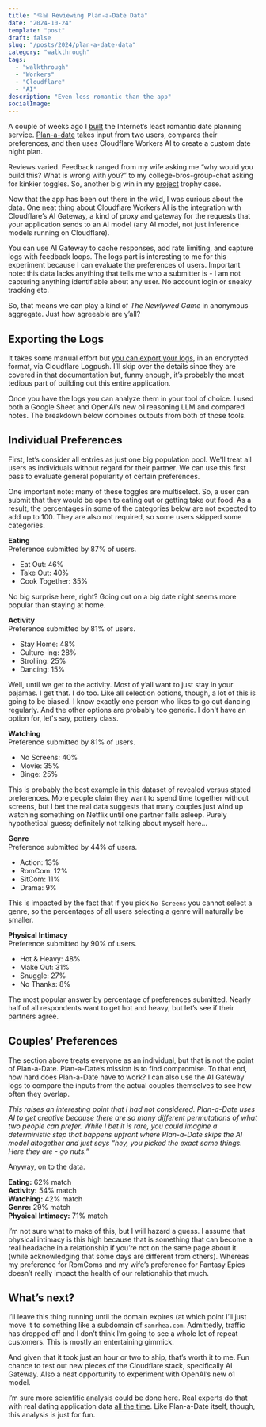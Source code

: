 ```yaml
---
title: "💘📊 Reviewing Plan-a-Date Data"
date: "2024-10-24"
template: "post"
draft: false
slug: "/posts/2024/plan-a-date-data"
category: "walkthrough"
tags:
  - "walkthrough"
  - "Workers"
  - "Cloudflare"
  - "AI"
description: "Even less romantic than the app"
socialImage:
---
```


A couple of weeks ago I [built](https://blog.samrhea.com/posts/2024/plan-a-date/) the Internet’s least romantic date planning service. [Plan-a-date](https://plan-a-date.com/) takes input from two users, compares their preferences, and then uses Cloudflare Workers AI to create a custom date night plan.

Reviews varied. Feedback ranged from my wife asking me “why would you build this? What is wrong with you?” to my college-bros-group-chat asking for kinkier toggles. So, another big win in my [project](https://blog.samrhea.com/pages/projects/) trophy case.

Now that the app has been out there in the wild, I was curious about the data. One neat thing about Cloudflare Workers AI is the integration with Cloudflare’s AI Gateway, a kind of proxy and gateway for the requests that your application sends to an AI model (any AI model, not just inference models running on Cloudflare).

You can use AI Gateway to cache responses, add rate limiting, and capture logs with feedback loops. The logs part is interesting to me for this experiment because I can evaluate the preferences of users. Important note: this data lacks anything that tells me who a submitter is - I am not capturing anything identifiable about any user. No account login or sneaky tracking etc.

So, that means we can play a kind of *The Newlywed Game* in anonymous aggregate. Just how agreeable are y’all?

## Exporting the Logs

It takes some manual effort but [you can export your logs](https://developers.cloudflare.com/ai-gateway/observability/logging/logpush/), in an encrypted format, via Cloudflare Logpush. I’ll skip over the details since they are covered in that documentation but, funny enough, it’s probably the most tedious part of building out this entire application.

Once you have the logs you can analyze them in your tool of choice. I used both a Google Sheet and OpenAI’s new o1 reasoning LLM and compared notes. The breakdown below combines outputs from both of those tools.

## Individual Preferences

First, let’s consider all entries as just one big population pool. We'll treat all users as individuals without regard for their partner. We can use this first pass to evaluate general popularity of certain preferences.

One important note: many of these toggles are multiselect. So, a user can submit that they would be open to eating out or getting take out food. As a result, the percentages in some of the categories below are not expected to add up to 100. They are also not required, so some users skipped some categories.

**Eating**  
Preference submitted by 87% of users.

* Eat Out: 46%  
* Take Out: 40%  
* Cook Together: 35%

No big surprise here, right? Going out on a big date night seems more popular than staying at home.

**Activity**  
Preference submitted by 81% of users.

* Stay Home: 48%  
* Culture-ing: 28%  
* Strolling: 25%  
* Dancing: 15%

Well, until we get to the activity. Most of y’all want to just stay in your pajamas. I get that. I do too. Like all selection options, though, a lot of this is going to be biased. I know exactly one person who likes to go out dancing regularly. And the other options are probably too generic. I don't have an option for, let's say, pottery class.

**Watching**  
Preference submitted by 81% of users.

* No Screens: 40%  
* Movie: 35%  
* Binge: 25%

This is probably the best example in this dataset of revealed versus stated preferences. More people claim they want to spend time together without screens, but I bet the real data suggests that many couples just wind up watching something on Netflix until one partner falls asleep. Purely hypothetical guess; definitely not talking about myself here...

**Genre**  
Preference submitted by 44% of users.

* Action: 13%  
* RomCom: 12%  
* SitCom: 11%  
* Drama: 9%

This is impacted by the fact that if you pick `No Screens` you cannot select a genre, so the percentages of all users selecting a genre will naturally be smaller.

**Physical Intimacy**  
Preference submitted by 90% of users.

* Hot & Heavy: 48%  
* Make Out: 31%  
* Snuggle: 27%  
* No Thanks: 8%

The most popular answer by percentage of preferences submitted. Nearly half of all respondents want to get hot and heavy, but let’s see if their partners agree.

## Couples’ Preferences

The section above treats everyone as an individual, but that is not the point of Plan-a-Date. Plan-a-Date’s mission is to find compromise. To that end, how hard does Plan-a-Date have to work? I can also use the AI Gateway logs to compare the inputs from the actual couples themselves to see how often they overlap.

*This raises an interesting point that I had not considered. Plan-a-Date uses AI to get creative because there are so many different permutations of what two people can prefer. While I bet it is rare, you could imagine a deterministic step that happens upfront where Plan-a-Date skips the AI model altogether and just says “hey, you picked the exact same things. Here they are - go nuts.”*

Anyway, on to the data.

**Eating:** 62% match  
**Activity:** 54% match  
**Watching:** 42% match  
**Genre:** 29% match  
**Physical Intimacy:** 71% match

I’m not sure what to make of this, but I will hazard a guess. I assume that physical intimacy is this high because that is something that can become a real headache in a relationship if you’re not on the same page about it (while acknowledging that some days are different from others). Whereas my preference for RomComs and my wife’s preference for Fantasy Epics doesn’t really impact the health of our relationship that much.

## What’s next?

I’ll leave this thing running until the domain expires (at which point I’ll just move it to something like a subdomain of `samrhea.com`. Admittedly, traffic has dropped off and I don’t think I’m going to see a whole lot of repeat customers. This is mostly an entertaining gimmick.

And given that it took just an hour or two to ship, that’s worth it to me. Fun chance to test out new pieces of the Cloudflare stack, specifically AI Gateway. Also a neat opportunity to experiment with OpenAI’s new o1 model.

I’m sure more scientific analysis could be done here. Real experts do that with real dating application data [all the time](https://www.google.com/search?q=dating+app+data+analysis&oq=dating+app+data+analysis&gs_lcrp=EgZjaHJvbWUyBggAEEUYOTIHCAEQABiABDIHCAIQABiABDIHCAMQABiABDIHCAQQABiABDIHCAUQABiABDIHCAYQABiABDIMCAcQABhDGIAEGIoFMgcICBAAGIAEMgcICRAAGIAE0gEIMjEwN2owajeoAgCwAgA&sourceid=chrome&ie=UTF-8). Like Plan-a-Date itself, though, this analysis is just for fun.
